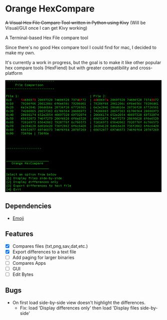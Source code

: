 # Orange HexCompare
~~A Visual Hex File Compare Tool written in Python using Kivy~~
(Will be Visual/GUI once I can get Kivy working)

A Terminal-based Hex File compare tool

Since there's no good Hex compare tool I could find for mac, I decided to make my own.

It's currently a work in progress, but the goal is to make it like other popular hex compare tools (HexFiend) but with
greater compatibility and cross-platform

<img src="Example.png" alt="Terminal screenshot of Orange HexCompare side-by-side example" width="500"/>

## Dependencies

* [Emoji](https://pypi.org/project/emoji/)


## Features

- [X] Compares files (txt,png,sav,dat,etc.)
- [X] Export differences to a text file
- [ ] Add paging for larger binaries
- [ ] Compares Apps
- [ ] GUI
- [ ] Edit Bytes

## Bugs

* On first load side-by-side view doesn't highlight the differences.
  * Fix: load 'Display differences only' then load 'Display files side-by-side'
